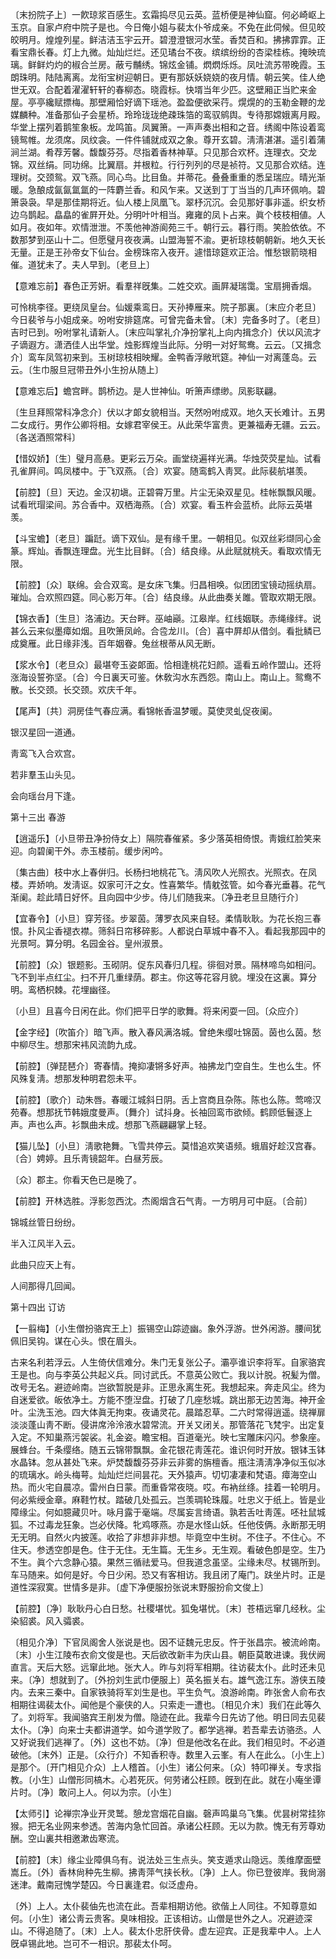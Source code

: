 <!-- { "loadSidebar": true } -->
〔末扮院子上〕一飮琼浆百感生。玄霜捣尽见云英。蓝桥便是神仙窟。何必崎岖上玉京。自家卢府中院子是也。今日俺小姐与裴太仆爷成亲。不免在此伺候。但见皎皎明月。煌煌列星。鲜洁洁玉宇云开。碧澄澄银河水莹。香焚百和。拂拂霏霏。正看宝鼎长春。灯上九微。灿灿烂烂。还见璚台不夜。缤缤纷纷的杏梁桂栋。掩映琉璃。鲜鲜灼灼的椒合兰房。蔽亏黼绣。锦炫金铺。熌熌烁烁。凤吐流苏带晚霞。玉朗珠明。陆陆离离。龙衔宝树迎朝日。更有那妖妖娆娆的夜月情。朝云笑。佳人绝世无双。合配着濯濯轩轩的春柳态。晓霞标。快壻当年少匹。这壁厢正当贮来金屋。亭亭纔赋摽梅。那壁厢恰好谪下瑶池。盈盈便欲采荇。熀熀的的玉勒金鞭的龙媒麟种。准备那仙子会星桥。玲玲珑珑绝疎珠箔的鸾驭鹓舆。专待那嫦娥离月殿。华堂上摆列着鹅笙象板。龙鸣笛。凤翼箫。一声声奏出相和之音。绣阁中陈设着鸾镜鸳帷。龙须席。凤纹衾。一件件铺就成双之象。尊开玄碧。淸淸湛湛。遥引着蒲涧兰湖。肴荐芳馨。馥馥芬芬。尽指着香林神草。只见那合欢杯。连理衣。交龙锦。双丝绢。同功绵。比翼扇。并根粒。行行列列的尽是祯符。又见那合欢结。连理树。交颈鸳。双飞燕。同心鸟。比目鱼。并蒂花。叠叠重重的悉呈瑞应。晴光渐暖。急酿成氤氤氲氲的一阵麝兰香。和风乍来。又送到丁丁当当的几声环佩响。碧箫袅袅。早是那佳期将近。仙人楼上凤凰飞。翠杼沉沉。会见那好事非遥。织女桥边乌鹊起。皛皛的雀屛开处。分明叶叶相当。雍雍的凤卜占来。眞个枝枝相値。人如月。夜如年。欢情泄泄。不羡他神游阆苑三千。朝行云。暮行雨。笑脸依依。不数那梦到巫山十二。但愿璧月夜夜满。山盟海誓不渝。更祈琼枝朝朝新。地久天长无量。正是王孙帝女下仙台。金榜珠帘入夜开。遽惜琼筵欢正洽。惟愁银箭晓相催。道犹未了。夫人早到。〔老旦上〕 

【意难忘前】春色正芳姸。看羣祥旣集。二姓交欢。画屛凝瑞霭。宝扇拥香烟。

可怜桃李径。更绕凤皇台。仙媛乘鸾日。天孙捧雁来。院子那裏。〔末应介老旦〕今日裴爷与小姐成亲。吩咐安排筵席。可曾完备未曾。〔末〕完备多时了。〔老旦〕吉时已到。吩咐掌礼请新人。〔末应叫掌礼介净扮掌礼上向内揖念介〕伏以风流才子谪遐方。潇洒佳人出华堂。烛影辉煌当此际。分明一对好鸳鸯。云云。〔又揖念介〕鸾车凤驾初来到。玉树琼枝相映耀。金鸭香浮敞玳筵。神仙一对离蓬岛。云云。〔生巾服旦冠带丑外小生扮从随上〕 

【意难忘后】蟾宫畔。鹊桥边。是人世神仙。听箫声缥缈。凤影联翩。

〔生旦拜照常科净念介〕伏以才郞女貌相当。天然吩咐成双。地久天长难计。五男二女成行。男作公卿将相。女嫁君宰侯王。从此荣华富贵。更兼福寿无疆。云云。〔各送酒照常科〕 

【惜奴娇】〔生〕璧月高悬。更彩云万朵。画堂绕遍祥光满。华烛荧荧星灿。试看孔雀屛间。鸣凤楼中。于飞双燕。〔合〕欢宴。随鸾鹤入靑冥。此际裴航堪羡。

【前腔】〔旦〕天边。金汉初塡。正碧霄万里。片尘无染双星见。桂帐飘飘风暖。试看玳瑁梁间。苏合香中。双栖海燕。〔合〕欢宴。看玉杵会蓝桥。此际云英堪羡。

【斗宝蟾】〔老旦〕蹁跹。谪下双仙。是有缘千里。一朝相见。似双丝彩缬同心金篆。辉灿。香飘连理盘。光生比目鲜。〔合〕结良缘。从此赋就桃夭。看取欢情无限。

【前腔】〔众〕联绵。会合双鸾。是女床飞集。归昌相唤。似团团宝镜动摇纨扇。璀灿。合欢照四筵。同心影万年。〔合〕结良缘。从此曲奏关雎。管取欢期无限。

【锦衣香】〔生旦〕洛浦边。天台畔。巫岫巓。江皋岸。红线姻联。赤绳缘绊。说甚么云来似墨瘴如烟。且吹箫凤岭。合卺龙川。〔合〕喜中屛却从借剑。看批鳞已成奠雁。此日缘非浅。百年姻眷。兔丝根蒂从风无断。

【浆水令】〔老旦众〕最堪夸玉姿郞面。恰相逢桃花妇颜。遥看五岭作盟山。还将涨海设誓弥坚。〔合〕今日裏天可鉴。休敎沟水东西怨。南山上。南山上。鸳鸯不散。长交颈。长交颈。欢庆千年。

【尾声】〔共〕洞房佳气春应满。看锦帐香温梦暖。莫使灵虬促夜阑。

银汉星回一道通。

靑鸾飞入合欢宫。

若非羣玉山头见。

会向瑶台月下逢。 

第十三出
春游

【逍遥乐】〔小旦带丑净扮侍女上〕隔院春催紧。多少落英相倚恨。靑娥红脸笑来迎。向碧阑干外。赤玉楼前。缓步闲吟。

〔集古曲〕枝中水上春倂归。长杨扫地桃花飞。淸风吹人光照衣。光照衣。在凤楼。弄娇响。发淸讴。奴家可汗之女。性喜繁华。情躭弦管。如今春光垂暮。花气渐阑。趁此晴日好怀。且向园中少步。侍儿们随我来。〔净丑老旦旦随行介〕 

【宜春令】〔小旦〕穿芳径。步翠茵。薄罗衣风来自轻。柔情耿耿。为花长抱三春恨。扑风尘香褪衣襟。筛斜日帘移碎影。人都说白草城中春不入。看起我那园中的光景呵。算分明。名园金谷。皇州淑景。

【前腔】〔众〕银题影。玉砌阴。促东风春归几程。徘徊对景。隔林啼鸟如相问。飞不到半点红尘。扫不开几重绿荫。郡主。你这等花容月貌。埋没在这裏。算分明。鸾栖枳棘。花埋幽径。

〔小旦〕且喜今日闲在此。你们把平日学的歌舞。将来闲耍一回。〔众应介〕 

【金字经】〔吹笛介〕暗飞声。散入春风满洛城。曾绝朱缨吐锦茵。茵也么茵。愁中柳尽生。想那宋袆风流韵九成。

【前腔】〔弹琵琶介〕寄春情。掩抑凄锵多好声。袖拂龙门空自生。生也么生。怀风殊复淸。想那发种明君怨未平。

【前腔】〔歌介〕动朱唇。春暖江城斜日阴。舌上宫商且杂陈。陈也么陈。莺啼汉苑春。想那抚节韩娥度曼声。〔舞介〕试抖身。长袖回鸾市欲倾。鹤顾低鬟逐上声。声也么声。衫飘曲未成。想那飞燕翩翩掌上轻。

【猫儿坠】〔小旦〕淸歌艳舞。飞雪共停云。莫惜追欢笑语频。蛾眉好趁汉宫春。〔合〕娉婷。且乐靑镜韶年。白昼芳辰。

〔众〕郡主。你看天色已是晚了。 

【前腔】开林选胜。浮影忽西沈。杰阁烟含石气靑。一方明月可中庭。〔合前〕 

锦城丝管日纷纷。

半入江风半入云。

此曲只应天上有。

人间那得几回闻。 

第十四出
订访

【一翦梅】〔小生僧扮骆宾王上〕振锡空山踪迹幽。象外浮游。世外闲游。腰间犹佩旧吴钩。谋在心头。恨在眉头。

古来名利若浮云。人生倚伏信难分。朱门无复张公子。灞亭谁识李将军。自家骆宾王是也。向与李英公共起义兵。同讨武氏。不意英公败亡。我以计脱。祝髪为僧。改号无名。避迹岭南。岂欲暂脱是非。正思永离生死。我想起来。奔走风尘。终为自迷爱欲。皈依净土。方能不堕湼盘。打破了几座愁城。跳出那无边苦海。神开金叶。尘洗玉池。四大体眞无拘束。夜诵灵花。晨踏忍草。二六时常得逍遥。绕禅扉淡淡蓬山靑不断。侵讲席泠泠液水碧常流。开关又闭关。那管落花飞梵宇。出定复入定。不知巢燕污袈裟。礼金姿。瞻宝相。百道毫光。映七宝雕床闪闪。参象座。展蜂台。千条缨络。随五云锦带飘飘。金花银花靑莲花。谁识何时开放。银钵玉钵水晶钵。忽从甚处飞来。炉焚馥馥芬芬非云非雾的旃檀香。甁注淸淸净净似玉似冰的琉璃水。岭头梅萼。灿灿烂烂间昙花。天外猿声。切切凄凄和梵语。瘴海空山热。而火宅自晨凉。雷州白日蒙。而重昏常夜晓。哎。布衲丝绦。挂着一轮明月。何必紫绶金章。麻鞋竹杖。踏破几处孤云。岂羡琱轮珠履。吐忠义于纸上。皆是业障缘尘。何如臆藏贝叶。咏月露于毫端。尽属妄言绮语。孰若舌吐靑莲。呸社鼠城狐。不过毒龙狂象。岂必伏降。牝鸡啄燕。亦是水怪山妖。任他伎俩。永断那无明无无明。自然火内披莲。收拾了非想非非想。毕竟空中生树。不住子。不住心。不住天。参透空卽是色。住于无住。无生篇。无生乡。无生观。看破色卽是空。生乃不生。眞个六念静心猿。果然三循祛爱马。但我道念虽坚。尘缘未尽。杖锡所到。车马随来。如何是好。今日少闲。恐又有客相访。我且闭了庵门。趺坐片时。正是道性深寂寞。世情多是非。〔虚下净便服扮张说末野服扮俞文俊上〕 

【前腔】〔净〕耿耿丹心白日愁。社稷堪忧。狐兔堪忧。〔末〕苍梧远窜几经秋。尘染貂裘。风入骦裘。

〔相见介净〕下官凤阁舍人张说是也。因不证魏元忠反。忤于张昌宗。被流岭南。〔末〕小生江陵布衣俞文俊是也。天后欲改新丰为庆山县。朝臣莫敢进谏。我伏阙直言。天后大怒。远窜此地。张大人。昨与刘将军相期。往访裴太仆。此时还未见来。〔净〕想就到了。〔外扮刘生武巾便服上〕英名振关右。雄气逸江东。游侠五陵内。去来三秦中。自家铁骑将军刘生是也。平生负气。浪游岭南。昨张舍人俞布衣相期往谒裴太仆。闻他是个豪侠的人。只索走一遭也。〔相见介末〕我们在此等久了。刘将军。我闻骆宾王削发为僧。隐迹在此。我辈今日先访了他。明日同去见裴太仆。〔净〕向来士夫都讲道学。如今道学败了。都学逃禅。若吾辈去访骆丞。人又好说我们逃禅了。〔外〕这也不妨。〔净〕但是他改名在此。我们相见时。不必道破他。〔末外〕正是。〔众行介〕不知香积寺。数里入云峯。有人在此么。〔小生上〕是那个。〔开门相见介众〕上人稽首。〔小生〕诸公何来。〔众〕特叩禅关。专求指教。〔小生〕山僧形同槁木。心若死灰。何劳诸公枉顾。旣到在此。就在小庵坐谭片时。〔净〕敢问上人。何以为宗。〔小生〕 

【太师引】论禅宗净业开灵鹫。憩龙宫烟花自幽。磬声鸣巢乌飞集。优昙树常挂狝猴。把无名业网来参透。苦海内急忙回首。承诸公枉顾。无以为款。愧无有芳尊劝酬。空山裏共相邀漱齿寒流。

【前腔】〔末〕缘尘业障俱乌有。说法处三生点头。笑支遁求山隐远。羡维摩面壁嵩丘。〔外〕香林尙种先生柳。拂靑萍气挟长秋。〔净〕上人。你已登彼岸。我尙溺迷津。戴南冠愧学楚囚。今日裏逢君。似泛虚舟。

〔外〕上人。太仆裴伷先也流在此。吾辈相期访他。欲偕上人同往。不知尊意如何。〔小生〕诸公靑云贵客。臭味相投。正该相访。山僧是世外之人。况避迹深山。不得追随了。〔末〕上人。裴太仆忠肝侠骨。虚左迎宾。正是我辈中人。上人旣卓锡此地。岂可不一相识。那裴太仆呵。 

